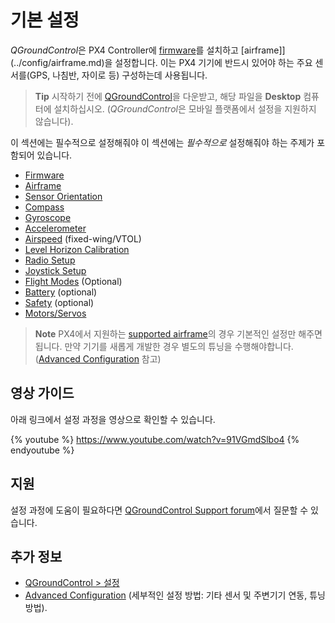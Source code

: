 # 기본 설정

*QGroundControl*은 PX4 Controller에 [firmware](../config/firmware.md)를 설치하고 [airframe]](../config/airframe.md)을 설정합니다. 이는 PX4 기기에 반드시 있어야 하는 주요 센서를(GPS, 나침반, 자이로 등) 구성하는데 사용됩니다.

> **Tip** 시작하기 전에 [QGroundControl](http://qgroundcontrol.com/downloads/)을 다운받고, 해당 파일을 **Desktop** 컴퓨터에 설치하십시오. (*QGroundControl*은 모바일 플랫폼에서 설정을 지원하지 않습니다).

이 섹션에는 필수적으로 설정해줘야 이 섹션에는 *필수적으로* 설정해줘야 하는 주제가 포함되어 있습니다.

* [Firmware](../config/firmware.md)
* [Airframe](../config/airframe.md)
* [Sensor Orientation](../config/flight_controller_orientation.md)
* [Compass](../config/compass.md)
* [Gyroscope](../config/gyroscope.md)
* [Accelerometer](../config/accelerometer.md)
* [Airspeed](../config/airspeed.md) (fixed-wing/VTOL)
* [Level Horizon Calibration](../config/level_horizon_calibration.md)
* [Radio Setup](../config/radio.md)
* [Joystick Setup](../config/joystick.md)
* [Flight Modes](../config/flight_mode.md) (Optional)
* [Battery](../config/battery.md) (optional)
* [Safety](../config/safety.md) (optional)
* [Motors/Servos](../config/motors.md)

> **Note** PX4에서 지원하는 [supported airframe](../config/airframe.md)의 경우 기본적인 설정만 해주면 됩니다. 만약 기기를 새롭게 개발한 경우 별도의 튜닝을 수행해야합니다.([Advanced Configuration](../advanced_config/README.md) 참고) 

## 영상 가이드

아래 링크에서 설정 과정을 영상으로 확인할 수 있습니다.

{% youtube %} https://www.youtube.com/watch?v=91VGmdSlbo4 {% endyoutube %}

## 지원

설정 과정에 도움이 필요하다면 [QGroundControl Support forum](http://discuss.px4.io/c/qgroundcontrol/qgroundcontrol-usage)에서 질문할 수 있습니다.

## 추가 정보

* [QGroundControl > 설정](https://docs.qgroundcontrol.com/en/SetupView/SetupView.html)
* [Advanced Configuration](../advanced_config/README.md) (세부적인 설정 방법: 기타 센서 및 주변기기 연동, 튜닝 방법).
